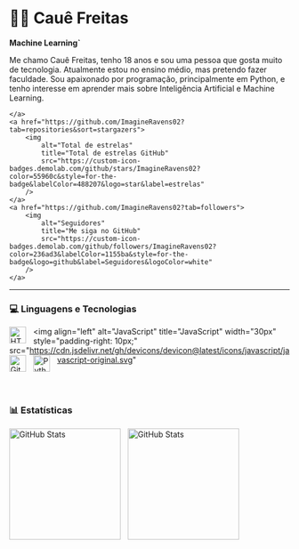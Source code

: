 # 👨‍💻 Cauê Freitas

**Machine Learning`**

Me chamo Cauê Freitas, tenho 18 anos e sou uma pessoa que gosta muito de tecnologia. Atualmente estou no ensino médio, mas pretendo fazer faculdade.  Sou apaixonado por programação, principalmente em Python, e tenho interesse em aprender mais sobre Inteligência Artificial e Machine Learning.


    </a> 
    <a href="https://github.com/ImagineRavens02?tab=repositories&sort=stargazers">
        <img 
            alt="Total de estrelas" 
            title="Total de estrelas GitHub" 
            src="https://custom-icon-badges.demolab.com/github/stars/ImagineRavens02?color=55960c&style=for-the-badge&labelColor=488207&logo=star&label=estrelas"
        />
    </a>
    <a href="https://github.com/ImagineRavens02?tab=followers">
        <img 
            alt="Seguidores" 
            title="Me siga no GitHub" 
            src="https://custom-icon-badges.demolab.com/github/followers/ImagineRavens02?color=236ad3&labelColor=1155ba&style=for-the-badge&logo=github&label=Seguidores&logoColor=white"
        />
    </a>
</p>

---

### 💻 Linguagens e Tecnologias

<img 
    align="left" 
    alt="HTML"
    title="HTML" 
    width="30px" 
    style="padding-right: 10px;" 
    src="https://cdn.jsdelivr.net/gh/devicons/devicon@latest/icons/html5/html5-original.svg" 
/>
<img 
    align="left" 
    alt="JavaScript" 
    title="JavaScript"
    width="30px" 
    style="padding-right: 10px;" 
    src="https://cdn.jsdelivr.net/gh/devicons/devicon@latest/icons/javascript/javascript-original.svg" 
<img 
    align="left" 
    alt="Git" 
    title="Git"
    width="30px" 
    style="padding-right: 10px;" 
    src="https://cdn.jsdelivr.net/gh/devicons/devicon@latest/icons/git/git-original.svg" 
/>
<img 
    align="left" 
    alt="Python" 
    title="Python"
    width="30px" 
    style="padding-right: 10px;" 
    src="https://cdn.jsdelivr.net/gh/devicons/devicon@latest/icons/python/python-original.svg" 
/>

<br/>
<br/>

### 📊 Estatísticas

<p>
  <img 
    align="left" 
    alt="GitHub Stats" 
    height="200" 
    style="padding-right: 10px;" 
    src="https://github-readme-stats.vercel.app/api?username=ImagineRavens02?color=55960c&style=for-the-badge&labelColor=488207&logo=star&label=estrelas&theme=tokyonight&layout=compact&show_icons=true&theme=tokyonight&include_all_commits=true&locale=pt-br"                                                                 />

<img                                                                               align="left" 
alt="GitHub Stats" 
height="200" 
 src="https://github-readme-stats.vercel.app/api/top-langs/?username=ImagineRavens02?color=55960c&style=for-the-badge&labelColor=488207&logo=star&label=estrelas&theme=tokyonight&layout=compact&custom_title=Tecnologias&langs_count=9" 
  />

</p>


